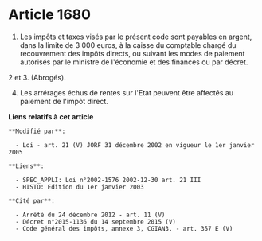 # Article 1680

1. Les impôts et taxes visés par le présent code sont payables en argent, dans la limite de 3 000 euros, à la caisse du
comptable chargé du recouvrement des impôts directs, ou suivant les modes de paiement autorisés par le ministre de l'économie
et des finances ou par décret.

2 et 3. (Abrogés).

4. Les arrérages échus de rentes sur l'Etat peuvent être affectés au paiement de l'impôt direct.

**Liens relatifs à cet article**

	**Modifié par**:

	  - Loi - art. 21 (V) JORF 31 décembre 2002 en vigueur le 1er janvier 2005

	**Liens**:

	  - SPEC_APPLI: Loi n°2002-1576 2002-12-30 art. 21 III
	  - HISTO: Edition du 1er janvier 2003

	**Cité par**:

	  - Arrêté du 24 décembre 2012 - art. 11 (V)
	  - Décret n°2015-1136 du 14 septembre 2015 (V)
	  - Code général des impôts, annexe 3, CGIAN3. - art. 357 E (V)
